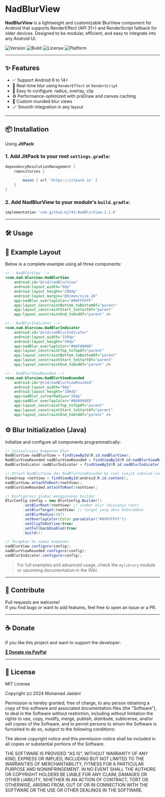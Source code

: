 # NadBlurView

**NadBlurView** is a lightweight and customizable BlurView component for Android that supports RenderEffect (API 31+) and RenderScript fallback for older devices. Designed to be modular, efficient, and easy to integrate into any Android UI.

![Version](https://img.shields.io/github/v/tag/mj743/NadBlurView?label=version&color=blue)
![Build](https://img.shields.io/github/actions/workflow/status/mj743/NadBlurView/android.yml?label=build&logo=github)
![License](https://img.shields.io/github/license/mj743/NadBlurView)
![Platform](https://img.shields.io/badge/platform-android-lightgrey)

---

## ✨ Features

- ✅ Support Android 6 to 14+
- 🎨 Real-time blur using `RenderEffect` or `RenderScript`
- 📐 Easy to configure: radius, overlay, clip
- ♻️ Performance-optimized with preDraw and canvas caching
- 🧱 Custom rounded blur views
- 🪄 Smooth integration in any layout

---

## 📦 Installation

Using **JitPack**:

### 1. Add JitPack to your root `settings.gradle`:
```groovy
dependencyResolutionManagement {
    repositories {
        ...
        maven { url 'https://jitpack.io' }
    }
}
```

### 2. Add NadBlurView to your module's `build.gradle`:
```groovy
implementation 'com.github.mj743:NadBlurView:1.1.0'
```

---

## 🛠 Usage

## 📐 Example Layout
Below is a complete example using all three components:
```xml
<!-- NadBlurView -->
<com.nad.blurview.NadBlurView
    android:id="@+id/nadBlurView"
    android:layout_width="0dp"
    android:layout_height="200dp"
    android:layout_margin="@dimen/size_20"
    app:nadBlur_overlayColor="#99FFFFFF"
    app:layout_constraintBottom_toBottomOf="parent"
    app:layout_constraintStart_toStartOf="parent"
    app:layout_constraintEnd_toEndOf="parent" />

<!-- NadBlurIndicator -->
<com.nad.blurview.NadBlurIndicator
    android:id="@+id/nadBlurIndicator"
    android:layout_width="150dp"
    android:layout_height="50dp"
    app:nadBlur_overlayColor="#66F00000"
    app:layout_constraintTop_toTopOf="parent"
    app:layout_constraintBottom_toBottomOf="parent"
    app:layout_constraintStart_toStartOf="parent"
    app:layout_constraintEnd_toEndOf="parent" />

<!-- NadBlurViewRounded -->
<com.nad.blurview.NadBlurViewRounded
    android:id="@+id/nadBlurViewRounded"
    android:layout_width="0dp"
    android:layout_height="100dp"
    app:nadBlur_cornerRadius="24dp"
    app:nadBlur_overlayColor="#880986ED"
    app:layout_constraintTop_toTopOf="parent"
    app:layout_constraintStart_toStartOf="parent"
    app:layout_constraintEnd_toEndOf="parent" />
```

## ⚙️ Blur Initialization (Java)

Initialize and configure all components programmatically:

```java
// Inisialisasi komponen blur
NadBlurView nadBlurView = findViewById(R.id.nadBlurView);
NadBlurViewRounded nadBlurViewRounded = findViewById(R.id.nadBlurViewRounded);
NadBlurIndicator nadBlurIndicator = findViewById(R.id.nadBlurIndicator);

// Attach NadBlurView dan NadBlurViewRounded ke root (wajib sebelum configure)
ViewGroup rootView = findViewById(android.R.id.content);
nadBlurView.attachToRoot(rootView);
nadBlurViewRounded.attachToRoot(rootView);

// Konfigurasi global menggunakan builder
BlurConfig config = new BlurConfig.Builder()
        .setBlurRoot(rootView) // sumber blur (biasanya root)
        .setBlurTarget(rootView) // target yang akan diburamkan
        .setBlurRadius(18f)
        .setOverlayColor(Color.parseColor("#99FFFFFF"))
        .setClipToOutline(true)
        .setFallbackEnabled(true)
        .build();

// Terapkan ke semua komponen
nadBlurView.configure(config);
nadBlurViewRounded.configure(config);
nadBlurIndicator.configure(config);

```

> For full examples and advanced usage, check the `mylibrary` module or upcoming documentation in the Wiki.

---

## 🙌 Contribute

Pull requests are welcome!  
If you find bugs or want to add features, feel free to open an issue or a PR.

---

## ☕ Donate

If you like this project and want to support the developer:

**[💖 Donate via PayPal](https://paypal.me/MuhamadJaelani?country.x=ID&locale.x=id_ID)**

---
## 📄 License

MIT License

Copyright (c) 2024 Muhamad Jaelani

Permission is hereby granted, free of charge, to any person obtaining a copy
of this software and associated documentation files (the "Software"), to deal
in the Software without restriction, including without limitation the rights
to use, copy, modify, merge, publish, distribute, sublicense, and/or sell
copies of the Software, and to permit persons to whom the Software is
furnished to do so, subject to the following conditions:

The above copyright notice and this permission notice shall be included in all
copies or substantial portions of the Software.

THE SOFTWARE IS PROVIDED "AS IS", WITHOUT WARRANTY OF ANY KIND, EXPRESS OR
IMPLIED, INCLUDING BUT NOT LIMITED TO THE WARRANTIES OF MERCHANTABILITY,
FITNESS FOR A PARTICULAR PURPOSE AND NONINFRINGEMENT. IN NO EVENT SHALL THE
AUTHORS OR COPYRIGHT HOLDERS BE LIABLE FOR ANY CLAIM, DAMAGES OR OTHER
LIABILITY, WHETHER IN AN ACTION OF CONTRACT, TORT OR OTHERWISE, ARISING FROM,
OUT OF OR IN CONNECTION WITH THE SOFTWARE OR THE USE OR OTHER DEALINGS IN THE
SOFTWARE.
